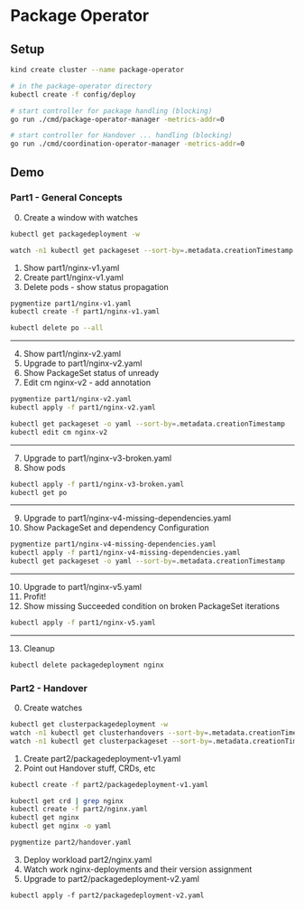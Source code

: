 # Package Operator 

## Setup

```sh
kind create cluster --name package-operator

# in the package-operator directory
kubectl create -f config/deploy

# start controller for package handling (blocking)
go run ./cmd/package-operator-manager -metrics-addr=0

# start controller for Handover ... handling (blocking)
go run ./cmd/coordination-operator-manager -metrics-addr=0
```

## Demo

### Part1 - General Concepts

0. Create a window with watches

```sh
kubectl get packagedeployment -w

watch -n1 kubectl get packageset --sort-by=.metadata.creationTimestamp
```

1. Show part1/nginx-v1.yaml
2. Create part1/nginx-v1.yaml
3. Delete pods - show status propagation

```sh
pygmentize part1/nginx-v1.yaml
kubectl create -f part1/nginx-v1.yaml

kubectl delete po --all
```

---

4. Show part1/nginx-v2.yaml
5. Upgrade to part1/nginx-v2.yaml
6. Show PackageSet status of unready
7. Edit cm nginx-v2 - add annotation

```sh
pygmentize part1/nginx-v2.yaml
kubectl apply -f part1/nginx-v2.yaml

kubectl get packageset -o yaml --sort-by=.metadata.creationTimestamp
kubectl edit cm nginx-v2
```

---

7. Upgrade to part1/nginx-v3-broken.yaml
8. Show pods

```sh
kubectl apply -f part1/nginx-v3-broken.yaml
kubectl get po
```

---

9. Upgrade to part1/nginx-v4-missing-dependencies.yaml
10. Show PackageSet and dependency Configuration

```sh
pygmentize part1/nginx-v4-missing-dependencies.yaml
kubectl apply -f part1/nginx-v4-missing-dependencies.yaml
kubectl get packageset -o yaml --sort-by=.metadata.creationTimestamp
```

---

10. Upgrade to part1/nginx-v5.yaml
11. Profit!
12. Show missing Succeeded condition on broken PackageSet iterations

```sh
kubectl apply -f part1/nginx-v5.yaml
```

---

13. Cleanup

```sh
kubectl delete packagedeployment nginx
```

### Part2 - Handover

0. Create watches

```sh
kubectl get clusterpackagedeployment -w
watch -n1 kubectl get clusterhandovers --sort-by=.metadata.creationTimestamp
watch -n1 kubectl get clusterpackageset --sort-by=.metadata.creationTimestamp
```

1. Create part2/packagedeployment-v1.yaml
2. Point out Handover stuff, CRDs, etc

```sh
kubectl create -f part2/packagedeployment-v1.yaml

kubectl get crd | grep nginx
kubectl create -f part2/nginx.yaml
kubectl get nginx
kubectl get nginx -o yaml

pygmentize part2/handover.yaml
```

3. Deploy workload part2/nginx.yaml
4. Watch work nginx-deployments and their version assignment
5. Upgrade to part2/packagedeployment-v2.yaml

```
kubectl apply -f part2/packagedeployment-v2.yaml
```
